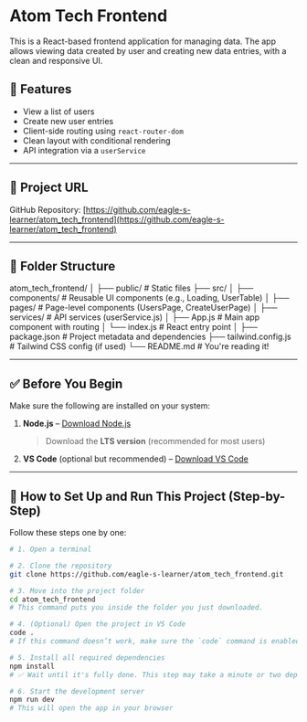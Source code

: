 # Atom Tech Frontend

This is a React-based frontend application for managing data. The app allows viewing data created by user and creating new data entries, with a clean and responsive UI.

## 🚀 Features

- View a list of users
- Create new user entries
- Client-side routing using `react-router-dom`
- Clean layout with conditional rendering
- API integration via a `userService`

---

## 🔗 Project URL

GitHub Repository: [https://github.com/eagle-s-learner/atom_tech_frontend](https://github.com/eagle-s-learner/atom_tech_frontend)

---

## 📁 Folder Structure

atom_tech_frontend/
│
├── public/ # Static files
├── src/
│ ├── components/ # Reusable UI components (e.g., Loading, UserTable)
│ ├── pages/ # Page-level components (UsersPage, CreateUserPage)
│ ├── services/ # API services (userService.js)
│ ├── App.js # Main app component with routing
│ └── index.js # React entry point
│
├── package.json # Project metadata and dependencies
├── tailwind.config.js # Tailwind CSS config (if used)
└── README.md # You're reading it!


---

## ✅ Before You Begin

Make sure the following are installed on your system:

1. **Node.js** – [Download Node.js](https://nodejs.org/)  
   > Download the **LTS version** (recommended for most users)

2. **VS Code** (optional but recommended) – [Download VS Code](https://code.visualstudio.com/)

---

## 🚀 How to Set Up and Run This Project (Step-by-Step)

Follow these steps one by one:

```bash
# 1. Open a terminal

# 2. Clone the repository
git clone https://github.com/eagle-s-learner/atom_tech_frontend.git

# 3. Move into the project folder
cd atom_tech_frontend
# This command puts you inside the folder you just downloaded.

# 4. (Optional) Open the project in VS Code
code .
# If this command doesn’t work, make sure the `code` command is enabled in your system PATH.

# 5. Install all required dependencies
npm install
# ✅ Wait until it's fully done. This step may take a minute or two depending on your internet speed.

# 6. Start the development server
npm run dev
# This will open the app in your browser